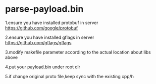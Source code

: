 # parse-payload.bin

1.ensure you have installed protobuf in server  
   https://github.com/google/protobuf

2.ensure you have installed gflags in server
   https://github.com/gflags/gflags

3.modify makefile parameter according to the actual location about libs above

4.put your payload.bin under root dir

5.if change original proto file,keep sync with the existing cpp/h
